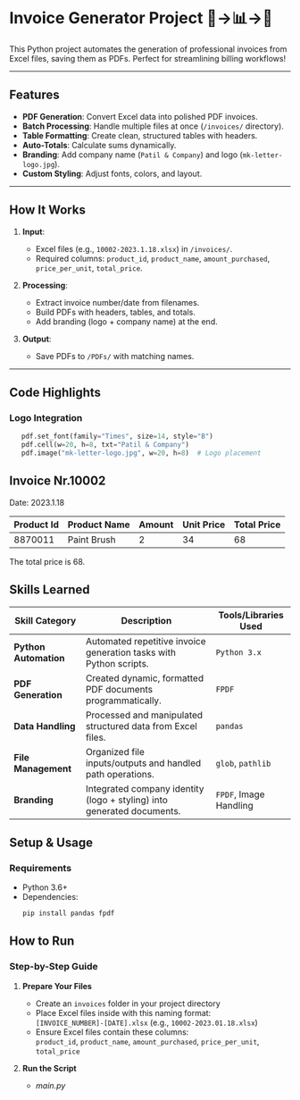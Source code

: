 # Invoice Generator Project 📄→📊→📑

This Python project automates the generation of professional invoices from Excel files, saving them as PDFs. Perfect for streamlining billing workflows! 

---

## Features 

- **PDF Generation**: Convert Excel data into polished PDF invoices.  
- **Batch Processing**: Handle multiple files at once (`/invoices/` directory).  
- **Table Formatting**: Create clean, structured tables with headers.  
- **Auto-Totals**: Calculate sums dynamically. 
- **Branding**: Add company name (`Patil & Company`) and logo (`mk-letter-logo.jpg`). 
- **Custom Styling**: Adjust fonts, colors, and layout. 

---

## How It Works 

1. **Input**:  
   - Excel files (e.g., `10002-2023.1.18.xlsx`) in `/invoices/`.  
   - Required columns: `product_id`, `product_name`, `amount_purchased`, `price_per_unit`, `total_price`.  

2. **Processing**:  
   - Extract invoice number/date from filenames.  
   - Build PDFs with headers, tables, and totals.  
   - Add branding (logo + company name) at the end.  

3. **Output**:  
   - Save PDFs to `/PDFs/` with matching names.  

---

## Code Highlights

### Logo Integration  
```python
   pdf.set_font(family="Times", size=14, style="B")
   pdf.cell(w=20, h=8, txt="Patil & Company")
   pdf.image("mk-letter-logo.jpg", w=20, h=8)  # Logo placement
```
## Invoice Nr.10002  
Date: 2023.1.18  

| Product Id | Product Name | Amount | Unit Price | Total Price |  
|------------|--------------|--------|------------|-------------|  
| 8870011    | Paint Brush  | 2      | 34         | 68          |  

The total price is 68.   

## Skills Learned 

| Skill Category         | Description                                                                 | Tools/Libraries Used  |
|------------------------|-----------------------------------------------------------------------------|-----------------------|
| **Python Automation**  | Automated repetitive invoice generation tasks with Python scripts.          | `Python 3.x`          |
| **PDF Generation**     | Created dynamic, formatted PDF documents programmatically.                  | `FPDF`                |
| **Data Handling**      | Processed and manipulated structured data from Excel files.                 | `pandas`              |
| **File Management**    | Organized file inputs/outputs and handled path operations.                  | `glob`, `pathlib`     |
| **Branding**           | Integrated company identity (logo + styling) into generated documents.      | `FPDF`, Image Handling|

## Setup & Usage 

### Requirements
- Python 3.6+
- Dependencies:
  ```bash
  pip install pandas fpdf
  ```
## How to Run 

### Step-by-Step Guide

1. **Prepare Your Files**  
   - Create an `invoices` folder in your project directory   
   - Place Excel files inside with this naming format:  
     `[INVOICE_NUMBER]-[DATE].xlsx` (e.g., `10002-2023.01.18.xlsx`)  
   - Ensure Excel files contain these columns:  
     `product_id`, `product_name`, `amount_purchased`, `price_per_unit`, `total_price`

2. **Run the Script**
   - *main.py*
